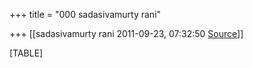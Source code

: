 +++
title = "000 sadasivamurty rani"

+++
[[sadasivamurty rani	2011-09-23, 07:32:50 [Source](https://groups.google.com/g/bvparishat/c/I_Tvcj7O8wk)]]



[TABLE]

